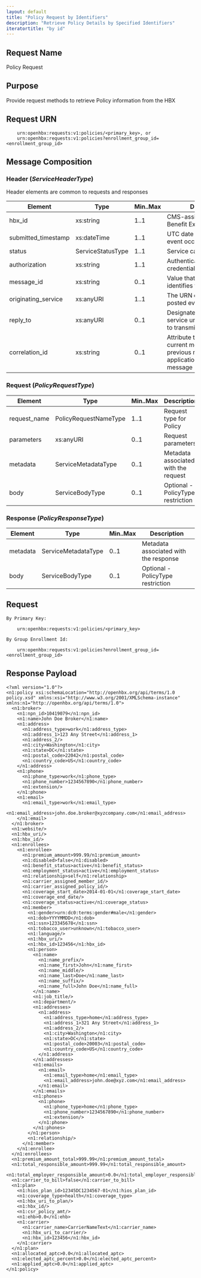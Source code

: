 ```yaml
---
layout: default
title: "Policy Request by Identifiers"
description: "Retrieve Policy Details by Specified Identifiers"
iteratortitle: "by id"
---
```

## Request Name
Policy Request

## Purpose
Provide request methods to retrieve Policy information from the HBX

## Request URN
```
	urn:openhbx:requests:v1:policies/<primary_key>, or
	urn:openhbx:requests:v1:policies?enrollment_group_id=<enrollment_group_id>
```

## Message Composition

### Header (*ServiceHeaderType*)
Header elements are common to requests and responses

| Element | Type | Min..Max | Description |
| ------- | ---- | -------- | ----------- |
| hbx_id              | xs:string   | 1..1 | CMS-assigned Health Benefit Exchange identifier |
| submitted_timestamp | xs:dateTime | 1..1 | UTC date and time when event occurred |
| status              | ServiceStatusType | 1..1 | Service call return status |
| authorization       | xs:string   | 1..1 | Authentication/authorization credentials |
| message_id          | xs:string   | 0..1 | Value that uniquely identifies this message |
| originating_service | xs:anyURI   | 1..1 | The URN of service that posted event |
| reply_to            | xs:anyURI   | 0..1 | Designated the consumer service urn endpoint where to transmit response |
| correlation_id      | xs:string   | 0..1 | Attribute to associate the current message with previous message ID or application-specific message |

### Request (*PolicyRequestType*)
| Element | Type | Min..Max | Description
| ------- | ---- | -------- | ---------- |
| request_name | PolicyRequestNameType | 1..1 | Request type for Policy |
| parameters   | xs:anyURI | 0..1 |  Request parameters |
| metadata     | ServiceMetadataType | 0..1 | Metadata associated with the request
| body         | ServiceBodyType | 0..1 | Optional - PolicyType restriction

### Response (*PolicyResponseType*)
| Element | Type | Min..Max | Description
| ------- | ---- | -------- | ---------- |
| metadata     | ServiceMetadataType | 0..1 | Metadata associated with the response
| body         | ServiceBodyType | 0..1 | Optional - PolicyType restriction


## Request
```
By Primary Key:

	urn:openhbx:requests:v1:policies/<primary_key>

By Group Enrollment Id:

	urn:openhbx:requests:v1:policies?enrollment_group_id=<enrollment_group_id>
```

## Response Payload
```
<?xml version="1.0"?>
<n1:policy xsi:schemaLocation="http://openhbx.org/api/terms/1.0 policy.xsd" xmlns:xsi="http://www.w3.org/2001/XMLSchema-instance" xmlns:n1="http://openhbx.org/api/terms/1.0">
  <n1:broker>
    <n1:npn_id>10419079</n1:npn_id>
    <n1:name>John Doe Broker</n1:name>
    <n1:address>
      <n1:address_type>work</n1:address_type>
      <n1:address_1>123 Any Street</n1:address_1>
      <n1:address_2/>
      <n1:city>Washington</n1:city>
      <n1:state>DC</n1:state>
      <n1:postal_code>22042</n1:postal_code>
      <n1:country_code>US</n1:country_code>
    </n1:address>
    <n1:phone>
      <n1:phone_type>work</n1:phone_type>
      <n1:phone_number>1234567890</n1:phone_number>
      <n1:extension/>
    </n1:phone>
    <n1:email>
      <n1:email_type>work</n1:email_type>
      <n1:email_address>john.doe.broker@xyzcompany.com</n1:email_address>
    </n1:email>
  </n1:broker>
  <n1:website/>
  <n1:hbx_uri/>
  <n1:hbx_id/>
  <n1:enrollees>
    <n1:enrollee>
      <n1:premium_amount>999.99/n1:premium_amount>
      <n1:disabled>false</n1:disabled>
      <n1:benefit_status>active</n1:benefit_status>
      <n1:employment_status>active</n1:employment_status>
      <n1:relationship>self</n1:relationship>
      <n1:carrier_assigned_member_id/>
      <n1:carrier_assigned_policy_id/>
      <n1:coverage_start_date>2014-01-01</n1:coverage_start_date>
      <n1:coverage_end_date/>
      <n1:coverage_status>active</n1:coverage_status>
      <n1:member>
        <n1:gender>urn:dc0:terms:gender#male</n1:gender>
        <n1:dob>YYYYMMDD</n1:dob>
        <n1:ssn>123345678</n1:ssn>
        <n1:tobacco_user>unknown</n1:tobacco_user>
        <n1:language/>
        <n1:hbx_uri/>
        <n1:hbx_id>123456</n1:hbx_id>
        <n1:person>
          <n1:name>
            <n1:name_prefix/>
            <n1:name_first>John</n1:name_first>
            <n1:name_middle/>
            <n1:name_last>Doe</n1:name_last>
            <n1:name_suffix/>
            <n1:name_full>John Doe</n1:name_full>
          </n1:name>
          <n1:job_title/>
          <n1:department/>
          <n1:addresses>
            <n1:address>
              <n1:address_type>home</n1:address_type>
              <n1:address_1>321 Any Street</n1:address_1>
              <n1:address_2/>
              <n1:city>Washington</n1:city>
              <n1:state>DC</n1:state>
              <n1:postal_code>20003</n1:postal_code>
              <n1:country_code>US</n1:country_code>
            </n1:address>
          </n1:addresses>
          <n1:emails>
            <n1:email>
              <n1:email_type>home</n1:email_type>
              <n1:email_address>john.doe@xyz.com</n1:email_address>
            </n1:email>
          </n1:emails>
          <n1:phones>
            <n1:phone>
              <n1:phone_type>home</n1:phone_type>
              <n1:phone_number>1234567890</n1:phone_number>
              <n1:extension/>
            </n1:phone>
          </n1:phones>
        </n1:person>
        <n1:relationship/>
      </n1:member>
    </n1:enrollee>
  </n1:enrollees>
  <n1:premium_amount_total>999.99</n1:premium_amount_total>
  <n1:total_responsible_amount>999.99</n1:total_responsible_amount>
  <n1:total_employer_responsible_amount>0.0</n1:total_employer_responsible_amount>
  <n1:carrier_to_bill>false</n1:carrier_to_bill>
  <n1:plan>
    <n1:hios_plan_id>12345DC1234567-01</n1:hios_plan_id>
    <n1:coverage_type>health</n1:coverage_type>
    <n1:hbx_uri_to_plan/>
    <n1:hbx_id/>
    <n1:csr_policy_amt/>
    <n1:ehb>0.0</n1:ehb>
    <n1:carrier>
      <n1:carrier_name>CarrierNameText</n1:carrier_name>
      <n1:hbx_uri_to_carrier/>
      <n1:hbx_id>123456</n1:hbx_id>
    </n1:carrier>
  </n1:plan>
  <n1:allocated_aptc>0.0</n1:allocated_aptc>
  <n1:elected_aptc_percent>0.0</n1:elected_aptc_percent>
  <n1:applied_aptc>0.0</n1:applied_aptc>
</n1:policy>
```

